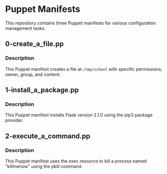 # Puppet Manifests

This repository contains three Puppet manifests for various configuration management tasks.

## 0-create_a_file.pp

### Description

This Puppet manifest creates a file at `/tmp/school` with specific permissions, owner, group, and content.

## 1-install_a_package.pp
### Description

This Puppet manifest installs Flask version 2.1.0 using the pip3 package provider.

## 2-execute_a_command.pp
### Description
This Puppet manifest uses the exec resource to kill a process named "killmenow" using the pkill command.
